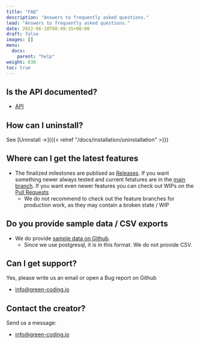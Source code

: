 ```yaml
---
title: "FAQ"
description: "Answers to frequently asked questions."
lead: "Answers to frequently asked questions."
date: 2022-06-18T08:49:15+00:00
draft: false
images: []
menu:
  docs:
    parent: "help"
weight: 630
toc: true
---
```


## Is the API documented?

- [API](https://api.green-coding.io)

## How can I uninstall?

See [Uninstall →]({{< relref "/docs/installation/uninstallation" >}})

## Where can I get the latest features

- The finalized milestones are publised as [Releases](https://github.com/green-coding-solutions/green-metrics-tool/releases). If you want something newer always tested and current fetatures are in the [main branch](https://github.com/green-coding-solutions/green-metrics-tool/tree/main). If you want even newer features you can check out WIPs on the [Pull Requests](https://github.com/green-coding-solutions/green-metrics-tool/pulls)
  + We do not recommend to check out the feature branches for production work, as they may contain a broken state / WIP

## Do you provide sample data / CSV exports

- We do provide [sample data on Github](https://github.com/green-coding-solutions/green-metrics-tool/tree/main/data).
  + Since we use postgresql, it is in this format. We do not provide CSV.

## Can I get support?

Yes, please write us an email or open a Bug report on Github

- [info@green-coding.io](mailto:info@green-coding.io)

## Contact the creator?

Send us a message:

- [info@green-coding.io](mailto:info@green-coding.io)
